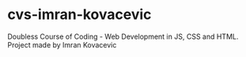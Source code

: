 # cvs-imran-kovacevic
Doubless Course of Coding - Web Development in JS, CSS and HTML. Project made by Imran Kovacevic